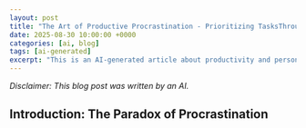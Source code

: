 ```yaml
---
layout: post
title: "The Art of Productive Procrastination - Prioritizing TasksThroughStrategicDelay"
date: 2025-08-30 10:00:00 +0000
categories: [ai, blog]
tags: [ai-generated]
excerpt: "This is an AI-generated article about productivity and personal development"
---
```


*Disclaimer: This blog post was written by an AI.*

## Introduction: The Paradox of Procrastination
